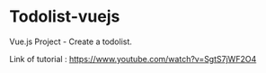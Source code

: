 # Todolist-vuejs
Vue.js Project - Create a todolist.

Link of tutorial : https://www.youtube.com/watch?v=SgtS7jWF2O4
